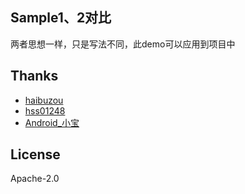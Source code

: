 ## Sample1、2对比
两者思想一样，只是写法不同，此demo可以应用到项目中

## Thanks
- [haibuzou](https://github.com/haibuzou/MVPSample/tree/master)
- [hss01248](https://github.com/hss01248/PageStateManager)
- [Android_小宝](http://www.jianshu.com/p/14283d8d3a60)

## License
Apache-2.0
